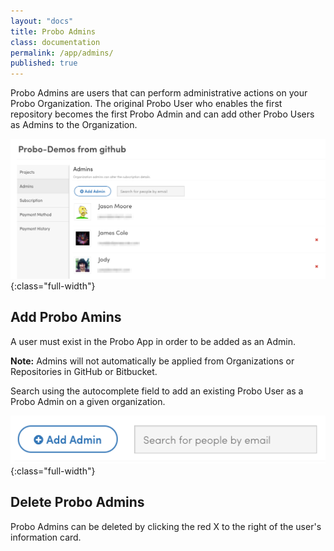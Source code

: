 ```yaml
---
layout: "docs"
title: Probo Admins
class: documentation
permalink: /app/admins/
published: true
---
```

Probo Admins are users that can perform administrative actions on your Probo Organization. The original Probo User who enables the first repository becomes the first Probo Admin and can add other Probo Users as Admins to the Organization.

![Probo Admin Page screenshot](/images/probo-admin-page.png){:class="full-width"}

## Add Probo Amins

A user must exist in the Probo App in order to be added as an Admin. 

**Note:** Admins will not automatically be applied from Organizations or Repositories in GitHub or Bitbucket.

Search using the autocomplete field to add an existing Probo User as a Probo Admin on a given organization.

![Probo Add Admin User screenshot](/images/probo-add-admin.png){:class="full-width"}

## Delete Probo Admins

Probo Admins can be deleted by clicking the red X to the right of the user's information card.
